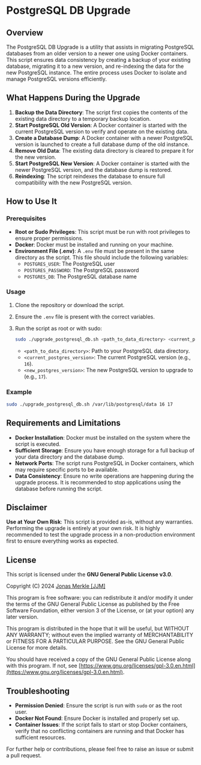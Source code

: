 # PostgreSQL DB Upgrade

## Overview

The PostgreSQL DB Upgrade is a utility that assists in migrating PostgreSQL databases from an older version to a newer one using Docker containers. This script ensures data consistency by creating a backup of your existing database, migrating it to a new version, and re-indexing the data for the new PostgreSQL instance. The entire process uses Docker to isolate and manage PostgreSQL versions efficiently.

## What Happens During the Upgrade

1. **Backup the Data Directory**: The script first copies the contents of the existing data directory to a temporary backup location.
2. **Start PostgreSQL Old Version**: A Docker container is started with the current PostgreSQL version to verify and operate on the existing data.
3. **Create a Database Dump**: A Docker container with a newer PostgreSQL version is launched to create a full database dump of the old instance.
4. **Remove Old Data**: The existing data directory is cleared to prepare it for the new version.
5. **Start PostgreSQL New Version**: A Docker container is started with the newer PostgreSQL version, and the database dump is restored.
6. **Reindexing**: The script reindexes the database to ensure full compatibility with the new PostgreSQL version.

## How to Use It

### Prerequisites

- **Root or Sudo Privileges**: This script must be run with root privileges to ensure proper permissions.
- **Docker**: Docker must be installed and running on your machine.
- **Environment File (.env)**: A `.env` file must be present in the same directory as the script. This file should include the following variables:
  - `POSTGRES_USER`: The PostgreSQL user
  - `POSTGRES_PASSWORD`: The PostgreSQL password
  - `POSTGRES_DB`: The PostgreSQL database name

### Usage

1. Clone the repository or download the script.
2. Ensure the `.env` file is present with the correct variables.
3. Run the script as root or with sudo:

   ```bash
   sudo ./upgrade_postgresql_db.sh <path_to_data_directory> <current_postgres_version> <new_postgres_version>
   ```

   - `<path_to_data_directory>`: Path to your PostgreSQL data directory.
   - `<current_postgres_version>`: The current PostgreSQL version (e.g., `16`).
   - `<new_postgres_version>`: The new PostgreSQL version to upgrade to (e.g., `17`).

### Example

```bash
sudo ./upgrade_postgresql_db.sh /var/lib/postgresql/data 16 17
```

## Requirements and Limitations

- **Docker Installation**: Docker must be installed on the system where the script is executed.
- **Sufficient Storage**: Ensure you have enough storage for a full backup of your data directory and the database dump.
- **Network Ports**: The script runs PostgreSQL in Docker containers, which may require specific ports to be available.
- **Data Consistency**: Ensure no write operations are happening during the upgrade process. It is recommended to stop applications using the database before running the script.

## Disclaimer

**Use at Your Own Risk**: This script is provided as-is, without any warranties. Performing the upgrade is entirely at your own risk. It is highly recommended to test the upgrade process in a non-production environment first to ensure everything works as expected.

## License

This script is licensed under the **GNU General Public License v3.0**.

Copyright (C) 2024 [Jonas Merkle [JJM]](mailto:jonas@jjm.one?subject=%5BGitHub%5D%3A%20PostgreSQL%20DB%20Upgrade)

This program is free software: you can redistribute it and/or modify it under the terms of the GNU General Public License as published by the Free Software Foundation, either version 3 of the License, or (at your option) any later version.

This program is distributed in the hope that it will be useful, but WITHOUT ANY WARRANTY; without even the implied warranty of MERCHANTABILITY or FITNESS FOR A PARTICULAR PURPOSE. See the GNU General Public License for more details.

You should have received a copy of the GNU General Public License along with this program. If not, see [https://www.gnu.org/licenses/gpl-3.0.en.html](https://www.gnu.org/licenses/gpl-3.0.en.html).

## Troubleshooting

- **Permission Denied**: Ensure the script is run with `sudo` or as the root user.
- **Docker Not Found**: Ensure Docker is installed and properly set up.
- **Container Issues**: If the script fails to start or stop Docker containers, verify that no conflicting containers are running and that Docker has sufficient resources.

For further help or contributions, please feel free to raise an issue or submit a pull request.
